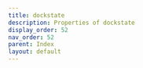 ```yaml
---
title: dockstate
description: Properties of dockstate
display_order: 52
nav_order: 52
parent: Index
layout: default
---
```



